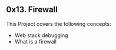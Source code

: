 ## 0x13. Firewall
This Project covers the following concepts:
- Web stack debugging
- What is a firewall
